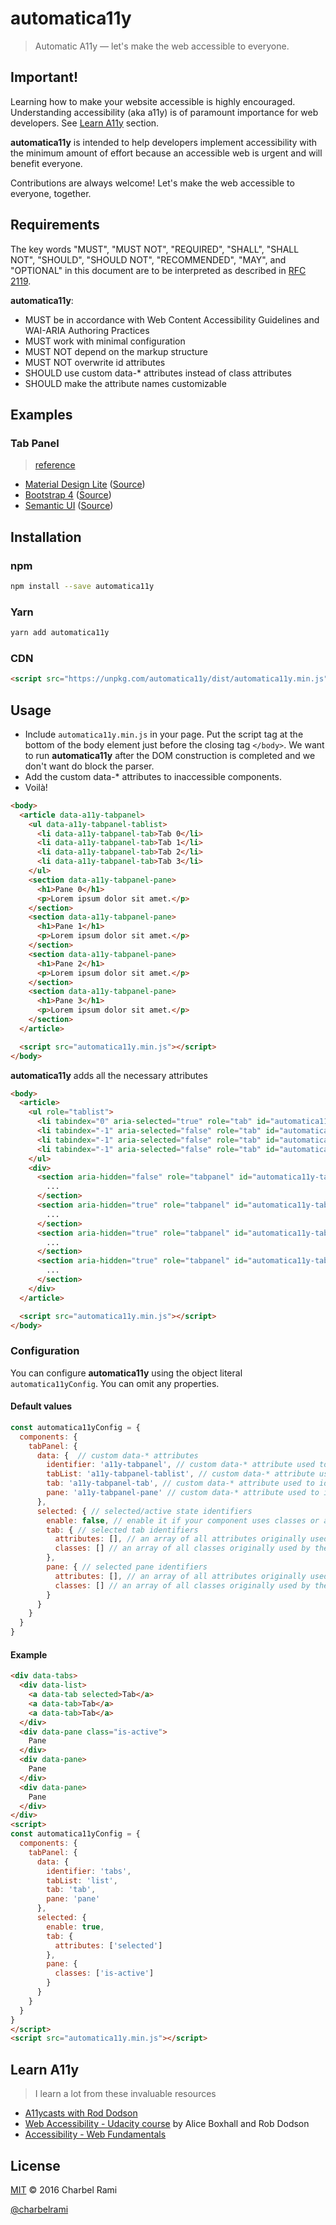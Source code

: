 # automatica11y

> Automatic A11y — let's make the web accessible to everyone.

## Important!

Learning how to make your website accessible is highly encouraged. Understanding accessibility (aka a11y) is of paramount importance for web developers. See [Learn A11y](#learn-a11y) section.

**automatica11y** is intended to help developers implement accessibility with the minimum amount of effort because an accessible web is urgent and will benefit everyone.

Contributions are always welcome! Let's make the web accessible to everyone, together.

## Requirements

 The key words "MUST", "MUST NOT", "REQUIRED", "SHALL", "SHALL
      NOT", "SHOULD", "SHOULD NOT", "RECOMMENDED",  "MAY", and
      "OPTIONAL" in this document are to be interpreted as described in
     [RFC 2119](https://tools.ietf.org/html/rfc2119).

**automatica11y**:
- MUST be in accordance with Web Content Accessibility Guidelines and WAI-ARIA Authoring Practices
- MUST work with minimal configuration
- MUST NOT depend on the markup structure
- MUST NOT overwrite id attributes
- SHOULD use custom data-* attributes instead of class attributes
- SHOULD make the attribute names customizable

## Examples

### Tab Panel
> [reference](http://rawgit.com/w3c/aria/master/practices/aria-practices.html#tabpanel)

- [Material Design Lite](https://charbelrami.github.io/automatica11y/tabpanel-mdl.html) ([Source](tabpanel-mdl.html))
- [Bootstrap 4](https://charbelrami.github.io/automatica11y/tabpanel-bootstrap.html) ([Source](tabpanel-bootstrap.html))
- [Semantic UI](https://charbelrami.github.io/automatica11y/tabpanel-semantic-ui.html) ([Source](tabpanel-semantic-ui.html))

## Installation

### npm
```sh
npm install --save automatica11y
```

### Yarn
```sh
yarn add automatica11y
```

### CDN
```html
<script src="https://unpkg.com/automatica11y/dist/automatica11y.min.js"></script>
```

## Usage

- Include `automatica11y.min.js` in your page. Put the script tag at the bottom of the body element just before the closing tag `</body>`. We want to run **automatica11y** after the DOM construction is completed and we don't want do block the parser.
- Add the custom data-* attributes to inaccessible components.
- Voilà!

```html
<body>
  <article data-a11y-tabpanel>
    <ul data-a11y-tabpanel-tablist>
      <li data-a11y-tabpanel-tab>Tab 0</li>
      <li data-a11y-tabpanel-tab>Tab 1</li>
      <li data-a11y-tabpanel-tab>Tab 2</li>
      <li data-a11y-tabpanel-tab>Tab 3</li>
    </ul>
    <section data-a11y-tabpanel-pane>
      <h1>Pane 0</h1>
      <p>Lorem ipsum dolor sit amet.</p>
    </section>
    <section data-a11y-tabpanel-pane>
      <h1>Pane 1</h1>
      <p>Lorem ipsum dolor sit amet.</p>
    </section>
    <section data-a11y-tabpanel-pane>
      <h1>Pane 2</h1>
      <p>Lorem ipsum dolor sit amet.</p>
    </section>
    <section data-a11y-tabpanel-pane>
      <h1>Pane 3</h1>
      <p>Lorem ipsum dolor sit amet.</p>
    </section>
  </article>

  <script src="automatica11y.min.js"></script>
</body>
```

**automatica11y** adds all the necessary attributes

```html
<body>
  <article>
    <ul role="tablist">
      <li tabindex="0" aria-selected="true" role="tab" id="automatica11y-tabpanel-0-tab-0" aria-controls="automatica11y-tabpanel-0-pane-0">Tab 0</li>
      <li tabindex="-1" aria-selected="false" role="tab" id="automatica11y-tabpanel-0-tab-1" aria-controls="automatica11y-tabpanel-0-pane-1">Tab 1</li>
      <li tabindex="-1" aria-selected="false" role="tab" id="automatica11y-tabpanel-0-tab-2" aria-controls="automatica11y-tabpanel-0-pane-2">Tab 2</li>
      <li tabindex="-1" aria-selected="false" role="tab" id="automatica11y-tabpanel-0-tab-3" aria-controls="automatica11y-tabpanel-0-pane-3">Tab 3</li>
    </ul>
    <div>
      <section aria-hidden="false" role="tabpanel" id="automatica11y-tabpanel-0-pane-0" aria-labelledby="automatica11y-tabpanel-0-tab-0">
        ...
      </section>
      <section aria-hidden="true" role="tabpanel" id="automatica11y-tabpanel-0-pane-1" aria-labelledby="automatica11y-tabpanel-0-tab-1">
        ...
      </section>
      <section aria-hidden="true" role="tabpanel" id="automatica11y-tabpanel-0-pane-2" aria-labelledby="automatica11y-tabpanel-0-tab-2">
        ...
      </section>
      <section aria-hidden="true" role="tabpanel" id="automatica11y-tabpanel-0-pane-3" aria-labelledby="automatica11y-tabpanel-0-tab-3">
        ...
      </section>
    </div>
  </article>

  <script src="automatica11y.min.js"></script>
</body>
```

### Configuration

You can configure **automatica11y** using the object literal `automatica11yConfig`. You can omit any properties.

#### Default values

```js
const automatica11yConfig = {
  components: {
    tabPanel: {
      data: {  // custom data-* attributes
        identifier: 'a11y-tabpanel', // custom data-* attribute used to identify a tab panel
        tabList: 'a11y-tabpanel-tablist', // custom data-* attribute used to identify a tab list
        tab: 'a11y-tabpanel-tab', // custom data-* attribute used to identify a tab
        pane: 'a11y-tabpanel-pane' // custom data-* attribute used to identify a pane
      },
      selected: { // selected/active state identifiers
        enable: false, // enable it if your component uses classes or attributes to indicate selected state
        tab: { // selected tab identifiers
          attributes: [], // an array of all attributes originally used by the component to indicate a selected tab
          classes: [] // an array of all classes originally used by the component to indicate a selected tab
        },
        pane: { // selected pane identifiers
          attributes: [], // an array of all attributes originally used by the component to indicate a selected pane
          classes: [] // an array of all classes originally used by the component to indicate a selected pane
        }
      }
    }
  }
}
```

#### Example

```html
<div data-tabs>
  <div data-list>
    <a data-tab selected>Tab</a>
    <a data-tab>Tab</a>
    <a data-tab>Tab</a>
  </div>
  <div data-pane class="is-active">
    Pane
  </div>
  <div data-pane>
    Pane
  </div>
  <div data-pane>
    Pane
  </div>
</div>
<script>
const automatica11yConfig = {
  components: {
    tabPanel: {
      data: {
        identifier: 'tabs',
        tabList: 'list',
        tab: 'tab',
        pane: 'pane'
      },
      selected: {
        enable: true,
        tab: {
          attributes: ['selected']
        },
        pane: {
          classes: ['is-active']
        }
      }
    }
  }
}
</script>
<script src="automatica11y.min.js"></script>
```

## Learn A11y

> I learn a lot from these invaluable resources

- [A11ycasts with Rod Dodson](https://www.youtube.com/playlist?list=PLNYkxOF6rcICWx0C9LVWWVqvHlYJyqw7g)
- [Web Accessibility - Udacity course](https://www.udacity.com/course/web-accessibility--ud891) by Alice Boxhall and Rob Dodson
- [Accessibility - Web Fundamentals](https://developers.google.com/web/fundamentals/accessibility/)

## License

[MIT](license) © 2016 Charbel Rami

[@charbelrami](https://twitter.com/charbelrami)
